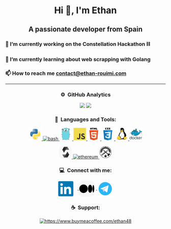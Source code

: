 <!--
**Ethanol48/Ethanol48** is a ✨ _special_ ✨ repository because its `README.md` (this file) appears on your GitHub profile.

Here are some ideas to get you started:

- 🔭 I’m currently working on ...
- 🌱 I’m currently learning ...
- 👯 I’m looking to collaborate on ...
- 🤔 I’m looking for help with ...
- 💬 Ask me about ...
- 📫 How to reach me: ...
- 😄 Pronouns: ...
- ⚡ Fun fact: ...
-->
<div style="text-align: center;">
  <h1 align="center">Hi 👋, I'm Ethan</h1>
  <h2 align="center">A passionate developer from Spain </h2>
</div>



###  🔭 I’m currently working on the Constellation Hackathon ⛓ 
###  🌱 I’m currently learning about web scrapping with Golang
###  📫 How to reach me <a href="mailto:contact@ethan-rouimi.com">contact@ethan-rouimi.com</a>

---
  
<!-- 
  ![Ethan's GitHub stats](https://github-readme-stats-livid-one-80.vercel.app/api?username=ethanol48&show_icons=true&bg_color=000000&text_color=f7f7f7&border_color=000000&ring_color=f79000&icon_color=f79000&title_color=f5f5f5&text_bold=false&count_private=true&card_width=500px)

  ![Top Langs](https://github-readme-stats-livid-one-80.vercel.app/api/top-langs/?username=ethanol48&bg_color=000000&text_color=f7f7f7&border_color=000000&count_private=true&layout=compact&title_color=f5f5f5&text_bold=true&hide=jupyter%20notebook&langs_count=6&hide_title=true&card_width=450px)
   -->

<!-- <h3 align="center"> :zap: Recent Activity </h3> -->



<!--START_SECTION:activity-->


<!--END_SECTION:activity-->











  
 <h3 align="center">⚙️ &nbsp;GitHub Analytics</h3>

<p align="center">
  <img height="180em" src="https://github-readme-stats-livid-one-80.vercel.app/api?username=ethanol48&show_icons=true&bg_color=000000&text_color=f7f7f7&border_color=000000&ring_color=f79000&icon_color=f79000&title_color=f5f5f5&text_bold=false&count_private=true&card_width=500px"/>
  <img height="180em" src="https://github-readme-stats-livid-one-80.vercel.app/api/top-langs/?username=ethanol48&bg_color=000000&text_color=f7f7f7&border_color=000000&count_private=true&title_color=f5f5f5&text_bold=true&hide=jupyter%20notebook,scss,JavaScript,TypeScript,css&langs_count=6&hide_title=true&card_width=450px"/>
</a>
</p>


<h3 align="center">🧰 &nbsp;Languages and Tools:</h3>
<p align="center">
<a href="https://www.python.org" target="_blank" rel="noreferrer"> 
<img src="https://raw.githubusercontent.com/devicons/devicon/master/icons/python/python-original.svg" alt="python" width="40" height="40"/> </a><a href="https://www.gnu.org/software/bash/" target="_blank" rel="noreferrer">
<img src="https://external-content.duckduckgo.com/iu/?u=https%3A%2F%2Fraw.githubusercontent.com%2Fodb%2Fofficial-bash-logo%2Fmaster%2Fassets%2FLogos%2FIcons%2FPNG%2F512x512.png&f=1&nofb=1&ipt=a6efe9f555c19d83bb9c7112029a712c4bb78bf752167f4db7200c1a68e35b07&ipo=images" alt="bash" width="40" height="40"/> </a><a href="https://golang.org" target="_blank" rel="noreferrer"> 
<img src="https://raw.githubusercontent.com/devicons/devicon/master/icons/go/go-original.svg" alt="go" width="40" height="40"/> </a><a href="https://developer.mozilla.org/en-US/docs/Web/JavaScript" target="_blank" rel="noreferrer"> 
<img src="https://raw.githubusercontent.com/devicons/devicon/master/icons/javascript/javascript-original.svg" alt="javascript" width="40" height="40"/> </a><a href="https://www.w3.org/html/" target="_blank" rel="noreferrer"> 
<img src="https://raw.githubusercontent.com/devicons/devicon/master/icons/html5/html5-original-wordmark.svg" alt="html5" width="40" height="40"/> </a><a href="https://www.w3schools.com/css/" target="_blank" rel="noreferrer"> 
<img src="https://raw.githubusercontent.com/devicons/devicon/master/icons/css3/css3-original-wordmark.svg" alt="css3" width="40" height="40"/> </a><a href="https://git-scm.com/" target="_blank" rel="noreferrer"> 
<a href="https://www.linux.org/" target="_blank" rel="noreferrer"> <img src="https://raw.githubusercontent.com/devicons/devicon/master/icons/linux/linux-original.svg" alt="linux" width="40" height="40"/> </a>
<a href="https://www.docker.com/" target="_blank" rel="noreferrer"> <img src="https://raw.githubusercontent.com/devicons/devicon/master/icons/docker/docker-original-wordmark.svg" alt="docker" width="40" height="40"/> </a>

<div align="center">
<a href="https://soliditylang.org/" target="_blank" rel="noreferrer"> <img src="https://raw.githubusercontent.com/Ethanol48/ProfileResources/master/images/solidity.svg" alt="solidity" width="40" height="40"/> </a>
<a href="https://ethereum.org" target="_blank" rel="noreferrer"> <img src="https://raw.githubusercontent.com/ethereum/ethereum-org-website/dev/static/logo.svg" alt="ethereum" width="40" height="40"/> </a>
<a href="https://book.getfoundry.sh/" target="_blank" rel="noreferrer"> <img src="https://github.com/foundry-rs/foundry/blob/master/.github/logo.png" alt="foundry" width="40" height="40"/> </a>




                                                                                                                                                                                                                                                                                                                                                                                                                                                                                                                          
</a>


  
</p>



<h3 align="center">💻 &nbsp;Connect with me:</h3>
<p align="center">
<a href="https://www.linkedin.com/in/ethan-rouimi" target="blank"><img align="center" src="https://raw.githubusercontent.com/devicons/devicon/master/icons/linkedin/linkedin-original.svg" alt="https://www.linkedin.com/in/ethan-rouimi" height="50" width="50"/></a>&nbsp; &nbsp;<a href="https://ethan-rouimi.medium.com/"> <img align="center" src="https://raw.githubusercontent.com/Ethanol48/ProfileResources/master/images/medium.svg" alt="https://www.medium.com/@ethan-rouimi" height="50" width="50" /></a>&nbsp;<a href="https://t.me/EthanRouimi"> <img align="center" src="https://raw.githubusercontent.com/Ethanol48/ProfileResources/master/images/telegram.svg" alt="https://t.me/EthanRouimi" height="50" width="50" /></a>
</p>

<h3 align="center">☕️ &nbsp;Support:</h3>
<p align="center"><a href="https://www.buymeacoffee.com/ethan48"> <img align="center" src="https://cdn.buymeacoffee.com/buttons/v2/default-yellow.png" height="50" width="210" alt="https://www.buymeacoffee.com/ethan48" /></a></p><br><br>

